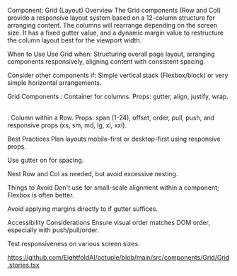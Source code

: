 Component: Grid (Layout)
Overview
The Grid components (Row and Col) provide a responsive layout system based on a 12-column structure for arranging content. The columns will rearrange depending on the screen size. It has a fixed gutter value, and a dynamic margin value to restructure the column layout best for the viewport width.    

When to Use
Use Grid when: Structuring overall page layout, arranging components responsively, aligning content with consistent spacing.    

Consider other components if: Simple vertical stack (Flexbox/block) or very simple horizontal arrangements.    

Grid Components
: Container for columns. Props: gutter, align, justify, wrap.    

: Column within a Row. Props: span (1-24), offset, order, pull, push, and responsive props (xs, sm, md, lg, xl, xxl).    

Best Practices
Plan layouts mobile-first or desktop-first using responsive props.    

Use gutter on <Row> for spacing.    

Nest Row and Col as needed, but avoid excessive nesting.    

Things to Avoid
Don't use for small-scale alignment within a component; Flexbox is often better.    

Avoid applying margins directly to <Col> if gutter suffices.    

Accessibility Considerations
Ensure visual order matches DOM order, especially with push/pull/order.    

Test responsiveness on various screen sizes.    

https://github.com/EightfoldAI/octuple/blob/main/src/components/Grid/Grid.stories.tsx